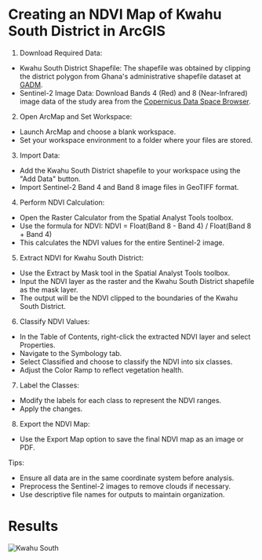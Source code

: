 # Creating an NDVI Map of Kwahu South District in ArcGIS

1.	Download Required Data:
- Kwahu South District Shapefile: The shapefile was obtained by clipping the district polygon from Ghana's administrative shapefile dataset at [GADM](https://gadm.org/download_country.html).
-	Sentinel-2 Image Data: Download Bands 4 (Red) and 8 (Near-Infrared) image data of the study area from the [Copernicus Data Space Browser](https://browser.dataspace.copernicus.eu/).

2.	Open ArcMap and Set Workspace:
-	Launch ArcMap and choose a blank workspace.
-	Set your workspace environment to a folder where your files are stored.

3.	Import Data:
-	Add the Kwahu South District shapefile to your workspace using the "Add Data" button.
-	Import Sentinel-2 Band 4 and Band 8 image files in GeoTIFF format.

4.	Perform NDVI Calculation:
-	Open the Raster Calculator from the Spatial Analyst Tools toolbox.
-	Use the formula for NDVI: NDVI = Float(Band 8 - Band 4) / Float(Band 8 + Band 4)
-	This calculates the NDVI values for the entire Sentinel-2 image.

5.	Extract NDVI for Kwahu South District:
-	Use the Extract by Mask tool in the Spatial Analyst Tools toolbox.
-	Input the NDVI layer as the raster and the Kwahu South District shapefile as the mask layer.
-	The output will be the NDVI clipped to the boundaries of the Kwahu South District.

6.	Classify NDVI Values:
-	In the Table of Contents, right-click the extracted NDVI layer and select Properties.
-	Navigate to the Symbology tab.
-	Select Classified and choose to classify the NDVI into six classes.
-	Adjust the Color Ramp to reflect vegetation health.

7.	Label the Classes:
-	Modify the labels for each class to represent the NDVI ranges.
-	Apply the changes.

8.	Export the NDVI Map:
-	Use the Export Map option to save the final NDVI map as an image or PDF.

Tips:
-	Ensure all data are in the same coordinate system before analysis.
-	Preprocess the Sentinel-2 images to remove clouds if necessary.
-	Use descriptive file names for outputs to maintain organization.


# Results
![Kwahu South](https://github.com/user-attachments/assets/5c5c6324-1036-4482-a8f8-8724f5e2679d)


